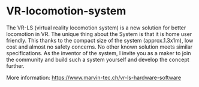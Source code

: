 # VR-locomotion-system
The VR-LS (virtual reality locomotion system) is a new solution for better locomotion in VR. The unique thing about the System is that it is home user friendly. This thanks to the compact size of the system (approx.1.3x1m), low cost and almost no safety concerns. No other known solution meets similar specifications. As the inventor of the system, I invite you as a maker to join the community and build such a system yourself and develop the concept further.

More information:
https://www.marvin-tec.ch/vr-ls-hardware-software
